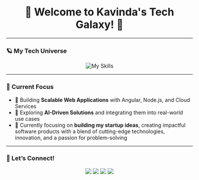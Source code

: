 <h1 align="center">🌌 Welcome to Kavinda's Tech Galaxy! 🚀</h1>

---

### 🪐 My Tech Universe

<p align="center">
  <img src="https://skillicons.dev/icons?i=angular,nodejs,react,dotnet,typescript,python,aws,gcp,azure,mongodb,postgres,git,docker" alt="My Skills">
</p>

---

### 🌟 Current Focus

- 🚀 Building **Scalable Web Applications** with Angular, Node.js, and Cloud Services  
- 🧠 Exploring **AI-Driven Solutions** and integrating them into real-world use cases  
- 🚀 Currently focusing on **building my startup ideas**, creating impactful software products with a blend of cutting-edge technologies, innovation, and a passion for problem-solving

---

### 🌌 Let’s Connect!

<p align="center">
  <a href="mailto:kavindasenarathne94@gmail.com"><img src="https://img.shields.io/badge/Email-blue?style=for-the-badge&logo=gmail" /></a>
  <a href="https://medium.com/@kavindasenarathne94"><img src="https://img.shields.io/badge/Medium-black?style=for-the-badge&logo=medium" /></a>
  <a href="https://www.facebook.com/kavi.shoutmeloud/"><img src="https://img.shields.io/badge/Facebook-blue?style=for-the-badge&logo=facebook" /></a>
  <a href="https://www.linkedin.com/in/kavindasenarathne1994/"><img src="https://img.shields.io/badge/LinkedIn-blue?style=for-the-badge&logo=linkedin" /></a>
</p>
